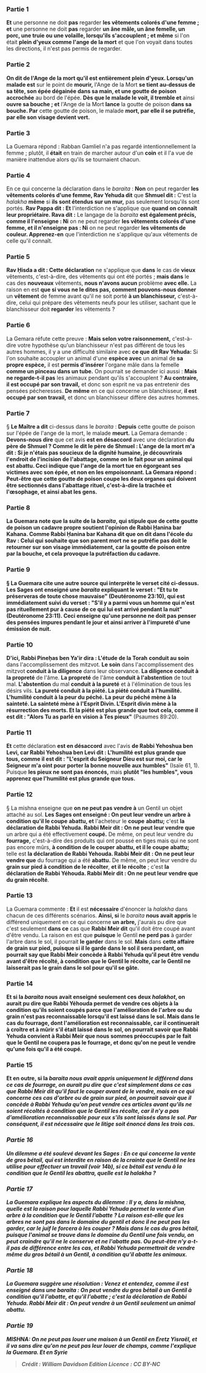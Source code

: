 
### Partie 1
<b>Et</b> une personne ne doit <b>pas</b> regarder <b>les vêtements colorés d'une femme ; et</b> une personne ne doit <b>pas</b> regarder <b>un âne mâle, un âne femelle, un porc, une truie ou une volaille, lorsqu'ils s'accouplent ; et même</b> si l'on était <b>plein d'yeux comme l'ange de la mort</b> et que l'on voyait dans toutes les directions, il n'est pas permis de regarder.

### Partie 2
<b>On dit de l'Ange de la mort qu'il est entièrement plein d'yeux. Lorsqu'un malade est</b> sur le point de <b>mourir,</b> l'Ange de la Mort <b>se tient au-dessus de sa tête, son épée dégainée dans sa main, et une goutte de poison accrochée</b> au bord de l'épée. <b>Dès que le malade le voit, il tremble et</b> ainsi <b>ouvre sa bouche ; et</b> l'Ange de la Mort <b>lance</b> la goutte de poison <b>dans sa bouche. Par</b> cette goutte de poison, le malade <b>mort, par elle il se putréfie, par elle son visage devient vert.</b>

### Partie 3
La Guemara répond : Rabban Gamliel n'a pas regardé intentionnellement la femme ; plutôt, il <b>était</b> en train de marcher autour d'un <b>coin</b> et il l'a vue de manière inattendue alors qu'ils se tournaient chacun.

### Partie 4
En ce qui concerne la déclaration dans le <i>baraita</i> : <b>Non</b> on peut regarder <b>les vêtements colorés d'une femme, Rav Yehuda dit</b> que <b>Shmuel dit :</b> C'est la <i>halakha</i> <b>même</b> si <b>ils sont étendus sur un mur,</b> pas seulement lorsqu'ils sont portés. <b>Rav Pappa dit : Et</b> l'interdiction ne s'applique que <b>quand on connaît leur propriétaire. Rava dit :</b> Le langage de la <i>baraita</i> <b>est également précis, comme il l'enseigne : Ni</b> on ne peut regarder <b>les vêtements colorés d'une femme, et il n'enseigne pas : Ni</b> on ne peut regarder <b>les vêtements de couleur. Apprenez-en</b> que l'interdiction ne s'applique qu'aux vêtements de celle qu'il connaît.

### Partie 5
<b>Rav Ḥisda a dit : Cette déclaration</b> ne s'applique que <b>dans</b> le cas de <b>vieux</b> vêtements, c'est-à-dire, des vêtements qui ont été portés ; <b>mais dans</b> le cas des <b>nouveaux</b> vêtements, <b>nous n'avons aucun</b> problème <b>avec elle.</b> La raison en est <b>que si vous ne le dites pas, comment pouvons-nous donner</b> un <b>vêtement</b> de femme avant qu'il ne soit porté <b>à un blanchisseur,</b> c'est-à-dire, celui qui prépare des vêtements neufs pour les utiliser, sachant que le blanchisseur doit <b>regarder</b> les vêtements ?

### Partie 6
La Gemara réfute cette preuve : <b>Mais selon votre raisonnement,</b> c'est-à-dire votre hypothèse qu'un blanchisseur n'est pas différent de tous les autres hommes, il y a une difficulté similaire avec <b>ce que dit Rav Yehuda:</b> Si l'on souhaite accoupler un animal d'une <b>espèce avec</b> un animal de <b>sa propre espèce,</b> il est <b>permis d'insérer</b> l'organe mâle dans la femelle <b>comme un pinceau dans un tube.</b> On pourrait se demander ici aussi : <b>Mais ne regarde-t-il pas</b> les animaux pendant qu'ils s'accouplent ? <b>Au contraire, il est occupé par son travail,</b> et donc son esprit ne va pas entretenir des pensées pécheresses. <b>De même</b> en ce qui concerne un blanchisseur, <b>il est occupé par son travail,</b> et donc un blanchisseur diffère des autres hommes.

### Partie 7
§ <b>Le Maître a dit</b> ci-dessus dans le <i>baraita</i> : <b>Depuis</b> cette goutte de poison sur l'épée de l'ange de la mort, le malade <b>meurt.</b> La Gemara demande : <b>Devons-nous dire</b> que cet avis <b>est en désaccord</b> avec une déclaration <b>du père de Shmuel ? Comme le dit le père de Shmuel : L'ange de la mort m'a dit : Si je n'étais pas soucieux de la dignité humaine, je découvrirais l'endroit de l'incision de l'<b>abattage, comme</b> on le fait pour <b>un animal</b> qui est abattu. Ceci indique que l'ange de la mort tue en égorgeant ses victimes avec son épée, et non en les empoisonnant. La Gemara répond : <b>Peut-être que cette goutte</b> de poison <b>coupe les deux organes qui doivent être sectionnés dans l'abattage rituel,</b> c'est-à-dire la trachée et l'œsophage, et ainsi abat les gens.

### Partie 8
La Guemara note que la suite de la <i>baraita</i>, qui stipule que <b>de cette goutte de poison un cadavre <b>propre</b> soutient</b> l'opinion <b>de Rabbi Ḥanina bar Kahana. Comme Rabbi Ḥanina bar Kahana dit</b> que <b>on dit dans l'école du Rav : Celui qui souhaite que son parent mort</b> <b>ne se putréfie pas doit le retourner sur son visage</b> immédiatement, car la goutte de poison entre par la bouche, et cela provoque la putréfaction du cadavre.

### Partie 9
§ La Guemara cite une autre source qui interprète le verset cité ci-dessus. <b>Les Sages ont enseigné</b> une <i>baraita</i> expliquant le verset : <b>"Et tu te préserveras de toute chose mauvaise"</b> (Deutéronome 23:10), qui est immédiatement suivi du verset : "S'il y a parmi vous un homme qui n'est pas rituellement pur à cause de ce qui lui est arrivé pendant la nuit" (Deutéronome 23:11). Ceci enseigne <b>qu'une personne ne doit pas penser</b> des pensées impures <b>pendant le jour et</b> ainsi <b>arriver à</b> l'<b>impureté</b> d'une émission <b>de nuit.</b>

### Partie 10
<b>D'ici, Rabbi Pineḥas ben Ya'ir</b> dira : L'étude de la Torah</b> <b>conduit au soin</b> dans l'accomplissement des mitzvot. <b>Le soin</b> dans l'accomplissement des mitzvot <b>conduit à la diligence</b> dans leur observance. <b>La diligence conduit à la propreté</b> de l'âme. <b>La propreté</b> de l'âme <b>conduit à l'abstention</b> de tout mal. <b>L'abstention</b> du mal <b>conduit à la pureté</b> et à l'élimination de tous les désirs vils. <b>La pureté conduit à la piété. La piété conduit à l'humilité. L'humilité conduit à la peur du péché. La peur du péché mène à la sainteté. La sainteté mène à l'Esprit Divin. L'Esprit divin mène à la résurrection des morts. Et la piété est plus grande que tout cela, comme il est dit : "Alors Tu as parlé en vision à Tes pieux"</b> (Psaumes 89:20).

### Partie 11
<b>Et</b> cette déclaration <b>est en désaccord</b> avec l'avis <b>de Rabbi Yehoshua ben Levi, car Rabbi Yehoshua ben Levi dit : L'humilité est plus grande que tous, comme il est dit : "L'esprit du Seigneur Dieu est sur moi, car le Seigneur m'a oint pour porter la bonne nouvelle aux humbles"</b> (Isaïe 61, 1). Puisque <b>les pieux ne sont pas énoncés,</b> mais <b>plutôt "les humbles", vous apprenez que l'humilité est plus grande que tous.</b>

### Partie 12
§ La mishna enseigne que <b>on ne peut pas vendre à</b> un Gentil un objet attaché au sol. <b>Les Sages ont enseigné : On peut leur vendre un arbre à condition qu'il le coupe</b> <b>abattu, et</b> l'acheteur le <b>coupe</b> <b>abattu;</b> c'est <b>la déclaration de Rabbi Yehuda. Rabbi Meir dit : On ne peut leur vendre que</b> un arbre qui a été effectivement <b>coupé.</b> De même, on peut leur vendre du <b>fourrage,</b> c'est-à-dire des produits qui ont poussé en tiges mais qui ne sont pas encore mûrs, <b>à condition de le couper</b> <b>abattu, et il le coupe</b> <b>abattu;</b> telle est <b>la déclaration de Rabbi Yehouda. Rabbi Meir dit : On ne peut leur vendre que</b> du fourrage qui a été <b>abattu.</b> De même, on peut leur vendre du <b>grain sur pied à condition de le récolter</b>, <b>et il le récolte</b> ; c'est <b>la déclaration de Rabbi Yéhouda. Rabbi Meir dit : On ne peut leur vendre que du grain récolté</b>.

### Partie 13
La Guemara commente : <b>Et</b> il est <b>nécessaire</b> d'énoncer la <i>halakha</i> dans chacun de ces différents scénarios. <b>Ainsi, si</b> le <i>baraita</i> <b>nous avait appris</b> le différend uniquement en ce qui concerne <b>un arbre,</b> j'aurais pu dire que c'est seulement <b>dans ce</b> cas que <b>Rabbi Meir dit</b> qu'il doit être coupé avant d'être vendu. La raison en est que <b>puisque</b> le Gentil <b>ne perd pas</b> à garder l'arbre dans le sol, il pourrait <b>le garder</b> dans le sol. <b>Mais</b> dans <b>cette affaire de grain sur pied, <b>puisque</b> si <b>il le garde</b> dans le sol <b>il sera perdant,</b> on pourrait <b>say</b> que Rabbi Meir <b>concède à Rabbi Yehuda</b> qu'il peut être vendu avant d'être récolté, à condition que le Gentil le récolte, car le Gentil ne laisserait pas le grain dans le sol pour qu'il se gâte.

### Partie 14
<b>Et si</b> la <i>baraita</i> <b>nous avait enseigné</b> seulement <b>ces deux</b> <i>halakhot</i>, on aurait pu dire que Rabbi Yéhouda permet de vendre ces objets à la condition qu'ils soient coupés <b>parce que l'amélioration</b> de l'arbre ou du grain <b>n'est pas reconnaissable</b> lorsqu'il est laissé dans le sol. <b>Mais</b> dans le cas du <b>fourrage, dont l'amélioration est reconnaissable,</b> car il continuerait à croître et à mûrir s'il était laissé dans le sol, on pourrait <b>savoir</b> que Rabbi Yehuda <b>convient à Rabbi Meir</b> que nous sommes préoccupés par le fait que le Gentil ne coupera pas le fourrage, et donc qu'on ne peut le vendre qu'une fois qu'il a été coupé.

### Partie 15
<b>Et</b> en outre, <b>si la <i>baraita</b> <b>nous avait appris</b> uniquement le différend <b>dans ce</b> cas de fourrage, on aurait pu dire que c'est simplement <b>dans ce</b> cas que <b>Rabbi Meir dit</b> qu'il faut le couper avant de le vendre, <b>mais en ce qui concerne ces</b> cas d'arbre ou de grain sur pied, on pourrait <b>savoir</b> que <b>il concède à Rabbi Yehuda</b> qu'on peut vendre ces articles avant qu'ils ne soient récoltés à condition que le Gentil les récolte, car il n'y a pas d'amélioration reconnaissable pour eux s'ils sont laissés dans le sol. Par conséquent, il est <b>nécessaire</b> que le litige soit énoncé dans les trois cas.

### Partie 16
<b>Un dilemme a été soulevé devant</b> les Sages : En ce qui concerne la vente de gros bétail, qui est interdite en raison de la crainte que le Gentil ne les utilise pour effectuer un travail (voir 14b), si ce <b>bétail</b> est vendu <b>à la condition que</b> le Gentil les <b>abattra</b>, <b>quelle est</b> la <i>halakha</i> ?

### Partie 17
La Guemara explique les aspects du dilemme : <b>Il y a,</b> dans la mishna, <b>quelle est la raison</b> pour laquelle <b>Rabbi Yehuda permet</b> la vente d'un arbre à la condition que le Gentil l'abatte ? La raison est-elle <b>que</b> les arbres ne sont <b>pas dans</b> le <b>domaine du gentil et</b> donc <b>il ne peut pas les garder,</b> car le juif le forcera à les couper ? <b>Mais</b> dans le cas du gros <b>bétail, puisque</b> l'animal <b>se trouve dans le domaine du Gentil</b> une fois vendu, on peut craindre qu'il ne le <b>conserve</b> et ne l'abatte pas. <b>Ou peut-être n'y a-t-il pas de différence</b> entre les cas, et Rabbi Yehuda permettrait de vendre même du gros bétail à un Gentil, à condition qu'il abatte les animaux.

### Partie 18
La Guemara suggère une résolution : <b>Venez</b> et <b>entendez, comme il est enseigné</b> dans une <i>baraita</i> : On peut vendre du gros <b>bétail</b> à un Gentil <b>à condition</b> qu'il l'<b>abatte</b>, <b>et qu'il l'abatte</b> ; c'est <b>la déclaration de Rabbi Yehuda. Rabbi Meir dit : On peut vendre à</b> un Gentil <b>seulement un animal abattu</b>.

### Partie 19
<strong>MISHNA:</strong> <b>On ne peut pas louer une maison à</b> un Gentil <b>en Eretz Yisraël, et il va sans dire</b> qu'on ne peut pas leur louer de <b>champs</b>, comme l'explique la Guemara. <b>Et en Syrie</b>

>Crédit : William Davidson Edition
>Licence : CC BY-NC